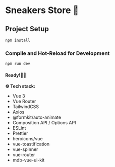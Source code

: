 # Sneakers Store  👟

## Project Setup

```sh
npm install
```

### Compile and Hot-Reload for Development

```sh
npm run dev
```

#### Ready!🫴🏻


**⚙️ Tech stack:**

- Vue 3
- Vue Router
- TailwindCSS
- Axios
- @formkit/auto-animate
- Composition API / Options API
- ESLint
- Prettier
- heroicons/vue
- vue-toastification
- vue-spinner
- vue-router
- mdb-vue-ui-kit
